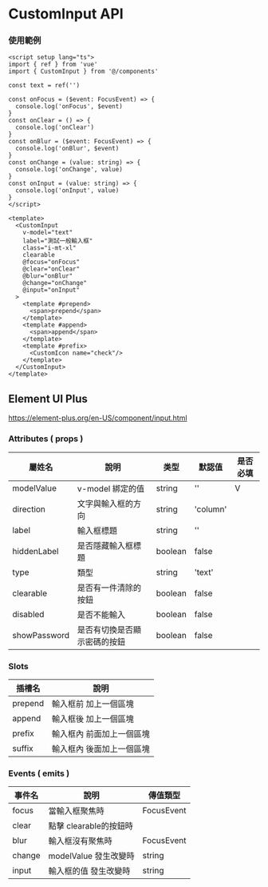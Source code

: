 # CustomInput API
### 使用範例
```vue
<script setup lang="ts">
import { ref } from 'vue'
import { CustomInput } from '@/components'

const text = ref('')

const onFocus = ($event: FocusEvent) => {
  console.log('onFocus', $event)
}
const onClear = () => {
  console.log('onClear')
}
const onBlur = ($event: FocusEvent) => {
  console.log('onBlur', $event)
}
const onChange = (value: string) => {
  console.log('onChange', value)
}
const onInput = (value: string) => {
  console.log('onInput', value)
}
</script>

<template>
  <CustomInput
    v-model="text"
    label="測試一般輸入框"
    class="i-mt-xl"
    clearable
    @focus="onFocus"
    @clear="onClear"
    @blur="onBlur"
    @change="onChange"
    @input="onInput"
  >
    <template #prepend>
      <span>prepend</span>
    </template>
    <template #append>
      <span>append</span>
    </template>
    <template #prefix>
      <CustomIcon name="check"/>
    </template>
  </CustomInput>
</template>
```
## Element UI Plus
https://element-plus.org/en-US/component/input.html

### Attributes ( props )
| 屬姓名           | 說明                       | 类型    | 默認值    | 是否必填 |
| ---------------- | ------------------------- | ------- | --------- | ------- |
| modelValue       | v-model 綁定的值           | string  | ''        | V      |
| direction        | 文字與輸入框的方向          | string  | 'column'  |        |
| label            | 輸入框標題                 | string  | ''        |        |
| hiddenLabel      | 是否隱藏輸入框標題          | boolean | false     |        |
| type             | 類型                       | string  | 'text'    |        |  
| clearable        | 是否有一件清除的按鈕        | boolean | false     |        |
| disabled         | 是否不能輸入               | boolean | false     |        |
| showPassword     | 是否有切換是否顯示密碼的按鈕 | boolean | false     |        |

### Slots
| 插槽名     | 說明                      |
| ---------- | ------------------------ |
| prepend    | 輸入框前 加上一個區塊      |
| append     | 輸入框後 加上一個區塊      |
| prefix     | 輸入框內 前面加上一個區塊  |
| suffix     | 輸入框內 後面加上一個區塊  |

### Events ( emits )
| 事件名  | 說明                  | 傳值類型        |
| ------- | -------------------- | --------------- |
| focus   | 當輸入框聚焦時         | FocusEvent      |
| clear   | 點擊 clearable的按鈕時 |                 |
| blur    | 輸入框沒有聚焦時       | FocusEvent      |
| change  | modelValue 發生改變時  | string | null   |
| input   | 輸入框的值 發生改變時   | string | null   |
